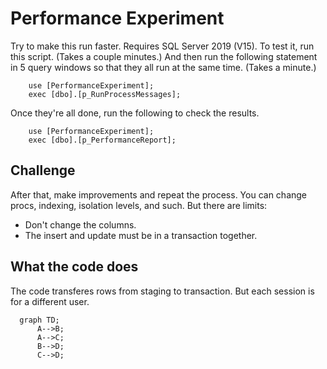 # Performance Experiment

Try to make this run faster. Requires SQL Server 2019 (V15). To test it, run this script. (Takes a couple minutes.) And then run the following statement in 5 query windows so that they all run at the same time. (Takes a minute.)

		use [PerformanceExperiment];
		exec [dbo].[p_RunProcessMessages];

Once they're all done, run the following to check the results.

		use [PerformanceExperiment];
		exec [dbo].[p_PerformanceReport];

## Challenge
After that, make improvements and repeat the process. You can change procs, indexing, isolation levels, and such. But there are limits:
* Don't change the columns.
* The insert and update must be in a transaction together.

## What the code does
The code transferes rows from staging to transaction. But each session is for a different user.



```mermaid
  graph TD;
      A-->B;
      A-->C;
      B-->D;
      C-->D;
```
